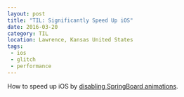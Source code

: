```yaml
---
layout: post
title: "TIL: Significantly Speed Up iOS"
date: 2016-03-20
category: TIL
location: Lawrence, Kansas United States
tags:
 - ios
 - glitch
 - performance
---
```


How to speed up iOS by [disabling SpringBoard animations](https://9to5mac.com/2016/03/08/how-to-disable-ios-springboard-animations-faster-glitch/).
